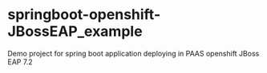 # springboot-openshift-JBossEAP_example
Demo project for spring boot application deploying in PAAS openshift JBoss EAP 7.2
